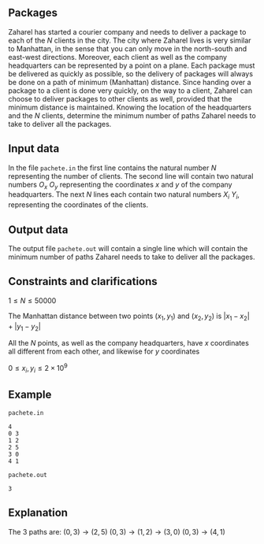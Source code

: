## Packages

Zaharel has started a courier company and needs to deliver a package to each of the $N$ clients in the city. The city where Zaharel lives is very similar to Manhattan, in the sense that you can only move in the north-south and east-west directions. Moreover, each client as well as the company headquarters can be represented by a point on a plane. Each package must be delivered as quickly as possible, so the delivery of packages will always be done on a path of minimum (Manhattan) distance. Since handing over a package to a client is done very quickly, on the way to a client, Zaharel can choose to deliver packages to other clients as well, provided that the minimum distance is maintained. Knowing the location of the headquarters and the $N$ clients, determine the minimum number of paths Zaharel needs to take to deliver all the packages.

## Input data

In the file `pachete.in` the first line contains the natural number $N$ representing the number of clients.
The second line will contain two natural numbers $O_x$ $O_y$ representing the coordinates $x$ and $y$ of the company headquarters.
The next $N$ lines each contain two natural numbers $X_i$ $Y_i$, representing the coordinates of the clients.

## Output data

The output file `pachete.out` will contain a single line which will contain the minimum number of paths Zaharel needs to take to deliver all the packages.

## Constraints and clarifications

$1 \leq N \leq 50000$

The Manhattan distance between two points $(x_1,y_1)$ and $(x_2,y_2)$ is $|x_1 - x_2| + |y_1 - y_2|$

All the $N$ points, as well as the company headquarters, have $x$ coordinates all different from each other, and likewise for $y$ coordinates

$0 \leq x_i, y_i \leq 2 \times 10^9$

## Example

`pachete.in`
```
4
0 3
1 2
2 5
3 0
4 1
```

`pachete.out`
```
3
```

## Explanation

The 3 paths are:
$(0,3) \to (2,5)$
$(0,3) \to (1,2) \to (3,0)$
$(0,3) \to (4,1)$